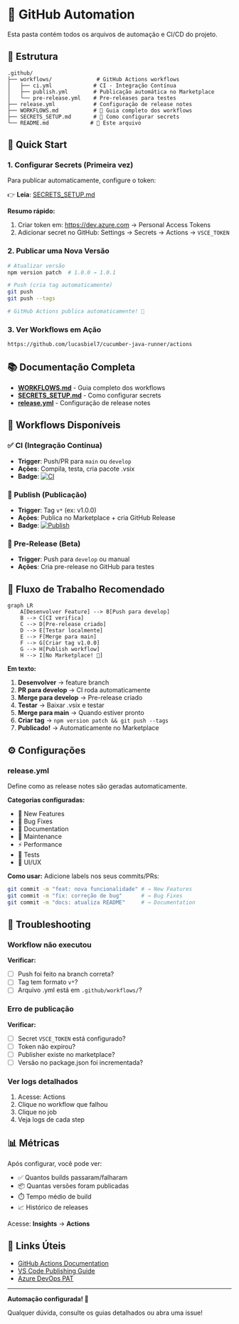 # 🤖 GitHub Automation

Esta pasta contém todos os arquivos de automação e CI/CD do projeto.

## 📁 Estrutura

```
.github/
├── workflows/              # GitHub Actions workflows
│   ├── ci.yml             # CI - Integração Contínua
│   ├── publish.yml        # Publicação automática no Marketplace
│   └── pre-release.yml    # Pre-releases para testes
├── release.yml            # Configuração de release notes
├── WORKFLOWS.md           # 📖 Guia completo dos workflows
├── SECRETS_SETUP.md       # 🔐 Como configurar secrets
└── README.md             # 📄 Este arquivo
```

## 🚀 Quick Start

### 1. Configurar Secrets (Primeira vez)

Para publicar automaticamente, configure o token:

👉 **Leia**: [SECRETS_SETUP.md](SECRETS_SETUP.md)

**Resumo rápido:**
1. Criar token em: https://dev.azure.com → Personal Access Tokens
2. Adicionar secret no GitHub: Settings → Secrets → Actions → `VSCE_TOKEN`

### 2. Publicar uma Nova Versão

```bash
# Atualizar versão
npm version patch  # 1.0.0 → 1.0.1

# Push (cria tag automaticamente)
git push
git push --tags

# GitHub Actions publica automaticamente! 🎉
```

### 3. Ver Workflows em Ação

```
https://github.com/lucasbiel7/cucumber-java-runner/actions
```

## 📚 Documentação Completa

- **[WORKFLOWS.md](WORKFLOWS.md)** - Guia completo dos workflows
- **[SECRETS_SETUP.md](SECRETS_SETUP.md)** - Como configurar secrets
- **[release.yml](release.yml)** - Configuração de release notes

## 🔄 Workflows Disponíveis

### ✅ CI (Integração Contínua)
- **Trigger**: Push/PR para `main` ou `develop`
- **Ações**: Compila, testa, cria pacote .vsix
- **Badge**: [![CI](https://github.com/lucasbiel7/cucumber-java-runner/actions/workflows/ci.yml/badge.svg)](https://github.com/lucasbiel7/cucumber-java-runner/actions/workflows/ci.yml)

### 🚀 Publish (Publicação)
- **Trigger**: Tag `v*` (ex: v1.0.0)
- **Ações**: Publica no Marketplace + cria GitHub Release
- **Badge**: [![Publish](https://github.com/lucasbiel7/cucumber-java-runner/actions/workflows/publish.yml/badge.svg)](https://github.com/lucasbiel7/cucumber-java-runner/actions/workflows/publish.yml)

### 🧪 Pre-Release (Beta)
- **Trigger**: Push para `develop` ou manual
- **Ações**: Cria pre-release no GitHub para testes

## 🎯 Fluxo de Trabalho Recomendado

```mermaid
graph LR
    A[Desenvolver Feature] --> B[Push para develop]
    B --> C[CI verifica]
    C --> D[Pre-release criado]
    D --> E[Testar localmente]
    E --> F[Merge para main]
    F --> G[Criar tag v1.0.0]
    G --> H[Publish workflow]
    H --> I[No Marketplace! 🎉]
```

**Em texto:**

1. **Desenvolver** → feature branch
2. **PR para develop** → CI roda automaticamente
3. **Merge para develop** → Pre-release criado
4. **Testar** → Baixar .vsix e testar
5. **Merge para main** → Quando estiver pronto
6. **Criar tag** → `npm version patch && git push --tags`
7. **Publicado!** → Automaticamente no Marketplace

## ⚙️ Configurações

### release.yml

Define como as release notes são geradas automaticamente.

**Categorias configuradas:**
- 🚀 New Features
- 🐛 Bug Fixes
- 📝 Documentation
- 🔧 Maintenance
- ⚡ Performance
- 🧪 Tests
- 🎨 UI/UX

**Como usar:**
Adicione labels nos seus commits/PRs:
```bash
git commit -m "feat: nova funcionalidade" # → New Features
git commit -m "fix: correção de bug"      # → Bug Fixes
git commit -m "docs: atualiza README"     # → Documentation
```

## 🐛 Troubleshooting

### Workflow não executou

**Verificar:**
- [ ] Push foi feito na branch correta?
- [ ] Tag tem formato `v*`?
- [ ] Arquivo .yml está em `.github/workflows/`?

### Erro de publicação

**Verificar:**
- [ ] Secret `VSCE_TOKEN` está configurado?
- [ ] Token não expirou?
- [ ] Publisher existe no marketplace?
- [ ] Versão no package.json foi incrementada?

### Ver logs detalhados

1. Acesse: Actions
2. Clique no workflow que falhou
3. Clique no job
4. Veja logs de cada step

## 📊 Métricas

Após configurar, você pode ver:

- ✅ Quantos builds passaram/falharam
- 📦 Quantas versões foram publicadas
- ⏱️ Tempo médio de build
- 📈 Histórico de releases

Acesse: **Insights** → **Actions**

## 🔗 Links Úteis

- [GitHub Actions Documentation](https://docs.github.com/en/actions)
- [VS Code Publishing Guide](https://code.visualstudio.com/api/working-with-extensions/publishing-extension)
- [Azure DevOps PAT](https://learn.microsoft.com/en-us/azure/devops/organizations/accounts/use-personal-access-tokens-to-authenticate)

---

**Automação configurada! 🚀**

Qualquer dúvida, consulte os guias detalhados ou abra uma issue!
